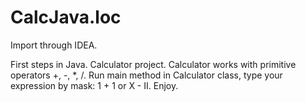 # CalcJava.loc
Import through IDEA.

First steps in Java. Calculator project.
Calculator works with primitive operators +, -, *, /. Run main method in Calculator class, type your expression by mask: 1 + 1 or X - II. Enjoy.
